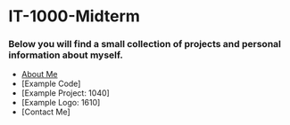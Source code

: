 # IT-1000-Midterm

### Below you will find a small collection of projects and personal information about myself.

* [About Me]()
* [Example Code]
* [Example Project: 1040]
* [Example Logo: 1610]
* [Contact Me]
